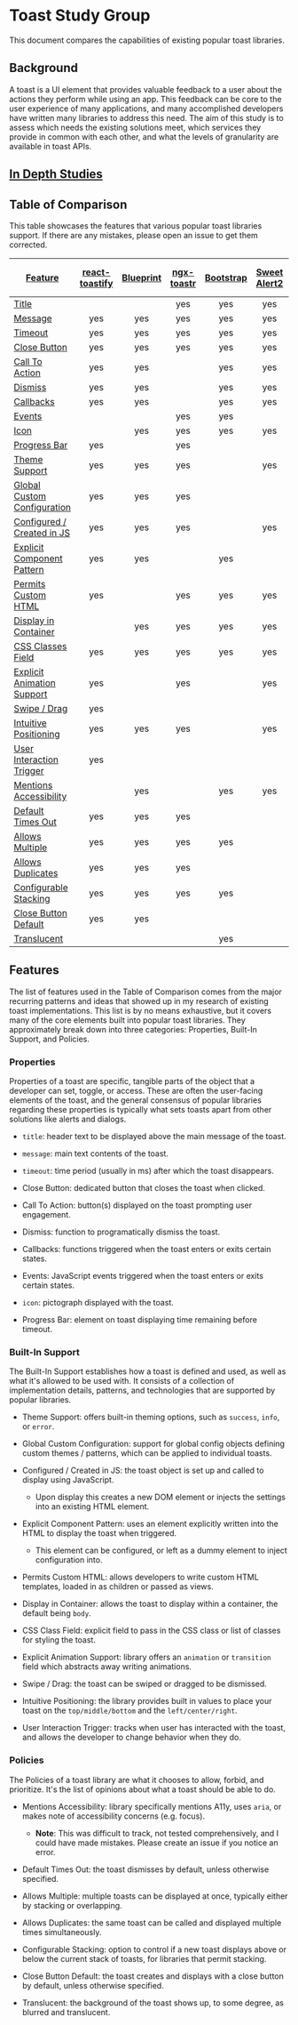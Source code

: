 # Toast Study Group

This document compares the capabilities of existing popular toast libraries.

## Background
A toast is a UI element that provides valuable feedback to a user about the actions they perform while using an app.
This feedback can be core to the user experience of many applications, 
and many accomplished developers have written many libraries to address this need. 
The aim of this study is to assess which needs the existing solutions meet, 
which services they provide in common with each other, 
and what the levels of granularity are available in toast APIs.

## [In Depth Studies](Toast-Implementation-Studies.md)

## Table of Comparison
This table showcases the features that various popular toast libraries support.
If there are any mistakes, please open an issue to get them corrected.

| [Feature](#features) |[react-toastify](https://www.npmjs.com/package/react-toastify)|[Blueprint](https://blueprintjs.com/docs/#core/components/toast)|[ngx-toastr](https://www.npmjs.com/package/ngx-toastr)|[Bootstrap](https://getbootstrap.com/docs/4.3/components/toasts/)|[Sweet Alert2](https://sweetalert2.github.io/)|[Material UI Snackbar](https://material-ui.com/api/snackbar/)|[Ionic](https://ionicframework.com/docs/api/toast)|[Salesforce Lightning Design](https://lightningdesignsystem.com/components/toast/)|[Notyf](https://github.com/caroso1222/notyf)|[Polymer paper-toast](https://www.webcomponents.org/element/@polymer/paper-toast)|[Android Snackbar](https://developer.android.com/reference/com/google/android/material/snackbar/Snackbar)|[Android Toast](https://developer.android.com/reference/android/widget/Toast)|
|--|:--:|:--:|:--:|:--:|:--:|:--:|:--:|:--:|:--:|:--:|:--:|:--:|
| [Title](#properties)                                  |     |     | yes | yes | yes |     | yes | yes |     |     |     |     |
| [Message](#properties)                                | yes | yes | yes | yes | yes | yes | yes | yes | yes | yes | yes | yes |
| [Timeout](#properties)                                | yes | yes | yes | yes | yes | yes | yes |     | yes | yes | yes | yes |
| [Close Button](#properties)                           | yes | yes | yes | yes | yes | yes | yes | yes |     | yes |     |     |
| [Call To Action](#properties)                         | yes | yes |     | yes | yes | yes | yes | yes |     | yes | yes |     |
| [Dismiss](#properties)                                | yes | yes |     | yes | yes |     | yes |     |     | yes | yes | yes |
| [Callbacks](#properties)                              | yes | yes |     | yes | yes | yes | yes |     |     |     | yes |     |
| [Events](#properties)                                 |     |     | yes | yes |     |     | yes |     |     | yes |     |     |
| [Icon](#properties)                                   |     | yes | yes | yes | yes |     |     | yes | yes |     |     |     |
| [Progress Bar](#properties)                           | yes |     | yes |     |     |     |     |     |     |     |     |     |
| [Theme Support](#built-in-support)                    | yes | yes | yes |     | yes |     | yes | yes | yes |     |     |     |
| [Global Custom Configuration](#built-in-support)      | yes | yes | yes |     |     |     |     |     | yes |     |     |     |
| [Configured / Created in JS](#built-in-support)       | yes | yes | yes |     | yes | yes | yes |     | yes |     |     |     |
| [Explicit Component Pattern](#built-in-support)       | yes | yes |     | yes |     | yes |     | yes |     | yes |     |     |
| [Permits Custom HTML](#built-in-support)              | yes |     | yes | yes | yes | yes |     | yes |     | yes | yes | yes |
| [Display in Container](#built-in-support)             |     | yes | yes | yes | yes | yes |     | yes |     | yes |     |     |
| [CSS Classes Field](#built-in-support)                | yes | yes | yes | yes | yes | yes | yes | yes | yes |     |     |     |
| [Explicit Animation Support](#built-in-support)       | yes |     | yes |     | yes | yes | yes |     |     |     | yes |     |
| [Swipe / Drag](#built-in-support)                     | yes |     |     |     |     |     |     |     |     |     | yes |     |
| [Intuitive Positioning](#built-in-support)            | yes | yes | yes |     | yes | yes | yes |     |     | yes |     | yes |
| [User Interaction Trigger](#built-in-support)         | yes |     |     |     |     | yes | yes |     |     |     |     |     |
| [Mentions Accessibility](#policies)                   |     | yes |     | yes | yes | yes |     | yes | yes |     |     |     |
| [Default Times Out](#policies)                        | yes | yes | yes |     |     |     |     |     | yes | yes | yes | yes |
| [Allows Multiple](#policies)                          | yes | yes | yes | yes |     |     | yes | yes | yes |     |     |     |
| [Allows Duplicates](#policies)                        | yes | yes | yes |     |     |     | yes |     | yes |     |     |     |
| [Configurable Stacking](#policies)                    | yes | yes | yes | yes |     |     |     |     |     |     |     |     |
| [Close Button Default](#policies)                     | yes | yes |     |     |     |     |     |     |     |     |     |     |
| [Translucent](#policies)                              |     |     |     | yes |     |     | yes |     |     |     |     |     |                                                   

## Features
The list of features used in the Table of Comparison comes from the major recurring patterns 
and ideas that showed up in my research of existing toast implementations.
This list is by no means exhaustive, 
but it covers many of the core elements built into popular toast libraries. 
They approximately break down into three categories: 
Properties, Built-In Support, and Policies.

### Properties
Properties of a toast are specific, tangible parts of the object that a developer can set, toggle, or access.
These are often the user-facing elements of the toast, 
and the general consensus of popular libraries regarding these properties 
is typically what sets toasts apart from other solutions like alerts and dialogs.

- `title`: header text to be displayed above the main message of the toast. 

- `message`: main text contents of the toast. 

- `timeout`: time period (usually in ms) after which the toast disappears.

- Close Button: dedicated button that closes the toast when clicked.

- Call To Action: button(s) displayed on the toast prompting user engagement.

- Dismiss: function to programatically dismiss the toast.

- Callbacks: functions triggered when the toast enters or exits certain states.

- Events: JavaScript events triggered when the toast enters or exits certain states.

- `icon`: pictograph displayed with the toast.

- Progress Bar: element on toast displaying time remaining before timeout.

### Built-In Support
The Built-In Support establishes how a toast is defined and used, 
as well as what it's allowed to be used with.
It consists of a collection of implementation details, patterns, and technologies 
that are supported by popular libraries.

- Theme Support: offers built-in theming options, such as `success`, `info`, or `error`.

- Global Custom Configuration: support for global config objects defining custom themes / patterns, which can be applied to individual toasts.

- Configured / Created in JS: the toast object is set up and called to display using JavaScript.
    - Upon display this creates a new DOM element or injects the settings into an existing HTML element.

- Explicit Component Pattern: uses an element explicitly written into the HTML to display the toast when triggered.
    - This element can be configured, 
    or left as a dummy element to inject configuration into.

- Permits Custom HTML: allows developers to write custom HTML templates, loaded in as children or passed as views.

- Display in Container: allows the toast to display within a container, the default being `body`.

- CSS Class Field: explicit field to pass in the CSS class or list of classes for styling the toast.

- Explicit Animation Support: library offers an `animation` or `transition` field which abstracts away writing animations.

- Swipe / Drag: the toast can be swiped or dragged to be dismissed.

- Intuitive Positioning: the library provides built in values to place your toast on the `top/middle/bottom` and the `left/center/right`.

- User Interaction Trigger: tracks when user has interacted with the toast, 
and allows the developer to change behavior when they do.

### Policies
The Policies of a toast library are what it chooses to allow, forbid, and prioritize. 
It's the list of opinions about what a toast should be able to do.

- Mentions Accessibility: library specifically mentions A11y, uses `aria`, or makes note of accessibility concerns (e.g. focus).
    - **Note**: This was difficult to track, not tested comprehensively, and I could have made mistakes. 
    Please create an issue if you notice an error.

- Default Times Out: the toast dismisses by default, unless otherwise specified.

- Allows Multiple: multiple toasts can be displayed at once, typically either by stacking or overlapping.

- Allows Duplicates: the same toast can be called and displayed multiple times simultaneously.

- Configurable Stacking: option to control if a new toast displays above or below the current stack of toasts, 
for libraries that permit stacking.

- Close Button Default: the toast creates and displays with a close button by default, 
unless otherwise specified.

- Translucent: the background of the toast shows up, to some degree, as blurred and translucent.
